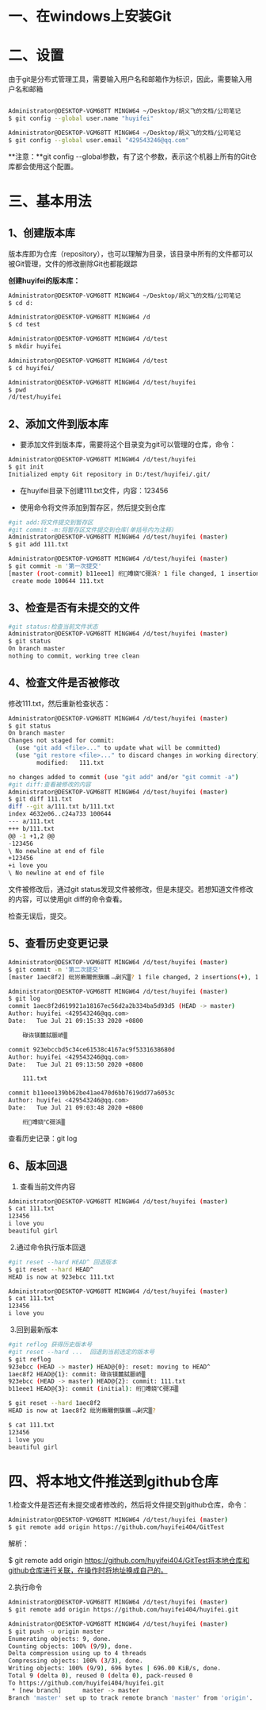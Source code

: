 # 一、在windows上安装Git

# 二、设置

由于git是分布式管理工具，需要输入用户名和邮箱作为标识，因此，需要输入用户名和邮箱

```bash

Administrator@DESKTOP-VGM68TT MINGW64 ~/Desktop/胡义飞的文档/公司笔记
$ git config --global user.name "huyifei"

Administrator@DESKTOP-VGM68TT MINGW64 ~/Desktop/胡义飞的文档/公司笔记
$ git config --global user.email "429543246@qq.com"

```

**注意：**git config --global参数，有了这个参数，表示这个机器上所有的Git仓库都会使用这个配置。

# 三、基本用法

## 1、创建版本库

版本库即为仓库（repository），也可以理解为目录，该目录中所有的文件都可以被Git管理，文件的修改删除Git也都能跟踪

**创建huyifei的版本库：**

```bash
Administrator@DESKTOP-VGM68TT MINGW64 ~/Desktop/胡义飞的文档/公司笔记
$ cd d:

Administrator@DESKTOP-VGM68TT MINGW64 /d
$ cd test

Administrator@DESKTOP-VGM68TT MINGW64 /d/test
$ mkdir huyifei

Administrator@DESKTOP-VGM68TT MINGW64 /d/test
$ cd huyifei/

Administrator@DESKTOP-VGM68TT MINGW64 /d/test/huyifei
$ pwd
/d/test/huyifei
```

## 2、添加文件到版本库

- 要添加文件到版本库，需要将这个目录变为git可以管理的仓库，命令：

```bash
Administrator@DESKTOP-VGM68TT MINGW64 /d/test/huyifei
$ git init
Initialized empty Git repository in D:/test/huyifei/.git/
```

- 在huyifei目录下创建111.txt文件，内容：123456

- 使用命令将文件添加到暂存区，然后提交到仓库

```bash
#git add:将文件提交到暂存区
#git commit -m:将暂存区文件提交到仓库(单括号内为注释)
Administrator@DESKTOP-VGM68TT MINGW64 /d/test/huyifei (master)
$ git add 111.txt

Administrator@DESKTOP-VGM68TT MINGW64 /d/test/huyifei (master)
$ git commit -m '第一次提交'
[master (root-commit) b11eee1] 绗竴娆℃彁浜? 1 file changed, 1 insertion(+)
 create mode 100644 111.txt
```

## 3、检查是否有未提交的文件

```bash
#git status:检查当前文件状态
Administrator@DESKTOP-VGM68TT MINGW64 /d/test/huyifei (master)
$ git status
On branch master
nothing to commit, working tree clean
```

## 4、检查文件是否被修改

修改111.txt，然后重新检查状态：

```bash
Administrator@DESKTOP-VGM68TT MINGW64 /d/test/huyifei (master)
$ git status
On branch master
Changes not staged for commit:
  (use "git add <file>..." to update what will be committed)
  (use "git restore <file>..." to discard changes in working directory)
        modified:   111.txt

no changes added to commit (use "git add" and/or "git commit -a")
#git diff:查看被修改的内容
Administrator@DESKTOP-VGM68TT MINGW64 /d/test/huyifei (master)
$ git diff 111.txt
diff --git a/111.txt b/111.txt
index 4632e06..c24a733 100644
--- a/111.txt
+++ b/111.txt
@@ -1 +1,2 @@
-123456
\ No newline at end of file
+123456
+i love you
\ No newline at end of file

```

文件被修改后，通过git status发现文件被修改，但是未提交。若想知道文件修改的内容，可以使用git diff的命令查看。

检查无误后，提交。

## 5、查看历史变更记录

```bash
Administrator@DESKTOP-VGM68TT MINGW64 /d/test/huyifei (master)
$ git commit -m '第二次提交'
[master 1aec8f2] 纰岃瘷闀侀簱鑴﹁劋宄▒? 1 file changed, 2 insertions(+), 1 deletion(-)

Administrator@DESKTOP-VGM68TT MINGW64 /d/test/huyifei (master)
$ git log
commit 1aec8f2d619921a18167ec56d2a2b334ba5d93d5 (HEAD -> master)
Author: huyifei <429543246@qq.com>
Date:   Tue Jul 21 09:15:33 2020 +0800

    碌诙镁麓脦脤峤▒

commit 923ebccbd5c34ce61538c4167ac9f5331638680d
Author: huyifei <429543246@qq.com>
Date:   Tue Jul 21 09:13:50 2020 +0800

    111.txt

commit b11eee139bb62be41ae470d6bb7619dd77a6053c
Author: huyifei <429543246@qq.com>
Date:   Tue Jul 21 09:03:48 2020 +0800

    绗竴娆℃彁浜▒

```

查看历史记录：git log

## 6、版本回退

1. 查看当前文件内容

```bash
Administrator@DESKTOP-VGM68TT MINGW64 /d/test/huyifei (master)
$ cat 111.txt
123456
i love you
beautiful girl

```

​	2.通过命令执行版本回退

```bash
#git reset --hard HEAD^ 回退版本
$ git reset --hard HEAD^
HEAD is now at 923ebcc 111.txt

Administrator@DESKTOP-VGM68TT MINGW64 /d/test/huyifei (master)
$ cat 111.txt
123456
i love you

```

​	3.回到最新版本

```bash
#git reflog 获得历史版本号
#git reset --hard ...  回退到当前选定的版本号
$ git reflog
923ebcc (HEAD -> master) HEAD@{0}: reset: moving to HEAD^
1aec8f2 HEAD@{1}: commit: 碌诙镁麓脦脤峤▒
923ebcc (HEAD -> master) HEAD@{2}: commit: 111.txt
b11eee1 HEAD@{3}: commit (initial): 绗竴娆℃彁浜▒

$ git reset --hard 1aec8f2
HEAD is now at 1aec8f2 纰岃瘷闀侀簱鑴﹁劋宄▒?

$ cat 111.txt
123456
i love you
beautiful girl
```

# 四、将本地文件推送到github仓库

1.检查文件是否还有未提交或者修改的，然后将文件提交到github仓库，命令：

```bash
Administrator@DESKTOP-VGM68TT MINGW64 /d/test/huyifei (master)
$ git remote add origin https://github.com/huyifei404/GitTest

```

解析：

$ git remote add origin https://github.com/huyifei404/GitTest将本地仓库和github仓库进行关联，在操作时将地址换成自己的。

2.执行命令

```bash
Administrator@DESKTOP-VGM68TT MINGW64 /d/test/huyifei (master)
$ git remote add origin https://github.com/huyifei404/huyifei.git

Administrator@DESKTOP-VGM68TT MINGW64 /d/test/huyifei (master)
$ git push -u origin master
Enumerating objects: 9, done.
Counting objects: 100% (9/9), done.
Delta compression using up to 4 threads
Compressing objects: 100% (3/3), done.
Writing objects: 100% (9/9), 696 bytes | 696.00 KiB/s, done.
Total 9 (delta 0), reused 0 (delta 0), pack-reused 0
To https://github.com/huyifei404/huyifei.git
 * [new branch]      master -> master
Branch 'master' set up to track remote branch 'master' from 'origin'.

```



